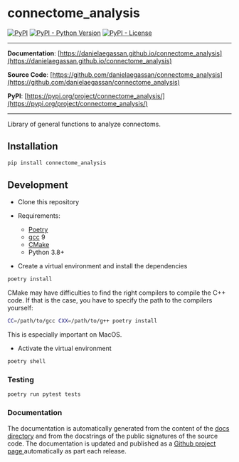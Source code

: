 # connectome_analysis

[![PyPI](https://img.shields.io/pypi/v/connectome_analysis?style=flat-square)](https://pypi.python.org/pypi/connectome_analysis/)
[![PyPI - Python Version](https://img.shields.io/pypi/pyversions/connectome_analysis?style=flat-square)](https://pypi.python.org/pypi/connectome_analysis/)
[![PyPI - License](https://img.shields.io/pypi/l/connectome_analysis?style=flat-square)](https://pypi.python.org/pypi/connectome_analysis/)


---

**Documentation**: [https://danielaegassan.github.io/connectome_analysis](https://danielaegassan.github.io/connectome_analysis)

**Source Code**: [https://github.com/danielaegassan/connectome_analysis](https://github.com/danielaegassan/connectome_analysis)

**PyPI**: [https://pypi.org/project/connectome_analysis/](https://pypi.org/project/connectome_analysis/)

---

Library of general functions to analyze connectoms.

## Installation

```sh
pip install connectome_analysis
```

## Development

* Clone this repository
* Requirements:
  * [Poetry](https://python-poetry.org/)
  * [gcc](https://gcc.gnu.org/) 9
  * [CMake](https://cmake.org/)
  * Python 3.8+

* Create a virtual environment and install the dependencies

```sh
poetry install
```

CMake may have difficulties to find the right compilers to compile the C++ code. 
If that is the case, you have to specify the path to the compilers yourself:

```sh
CC=/path/to/gcc CXX=/path/to/g++ poetry install
```

This is especially important on MacOS.

* Activate the virtual environment

```sh
poetry shell
```

### Testing

```sh
poetry run pytest tests
```

### Documentation

The documentation is automatically generated from the content of the [docs directory](./docs) and from the docstrings
 of the public signatures of the source code. The documentation is updated and published as a [Github project page
 ](https://pages.github.com/) automatically as part each release.
